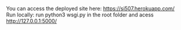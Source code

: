 You can access the deployed site here: https://si507.herokuapp.com/ \
Run locally: run python3 wsgi.py in the root folder and acess http://127.0.0.1:5000/ 
